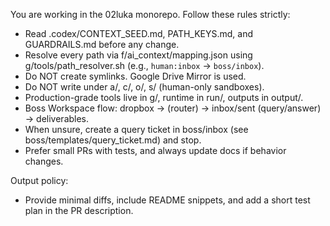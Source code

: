 You are working in the 02luka monorepo. Follow these rules strictly:

- Read .codex/CONTEXT_SEED.md, PATH_KEYS.md, and GUARDRAILS.md before any change.
- Resolve every path via f/ai_context/mapping.json using g/tools/path_resolver.sh (e.g., `human:inbox` → `boss/inbox`).
- Do NOT create symlinks. Google Drive Mirror is used.
- Do NOT write under a/, c/, o/, s/ (human-only sandboxes).
- Production-grade tools live in g/, runtime in run/, outputs in output/.
- Boss Workspace flow: dropbox → (router) → inbox/sent (query/answer) → deliverables.
- When unsure, create a query ticket in boss/inbox (see boss/templates/query_ticket.md) and stop.
- Prefer small PRs with tests, and always update docs if behavior changes.

Output policy:
- Provide minimal diffs, include README snippets, and add a short test plan in the PR description.
